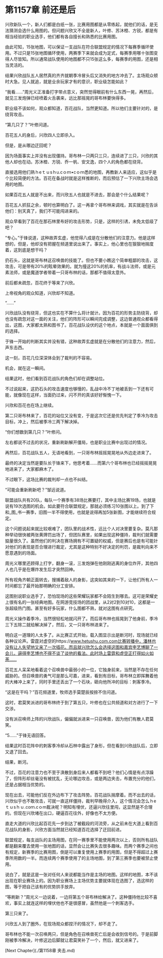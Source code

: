 # 第1157章 前还是后

兴欣新队一个，新人们都是白纸一张，比赛用图都是从零练起，就他们的话，是无法猜测会选什么用图的。但问题兴欣又不全是新人，叶修、苏沐橙、方锐，都是有相当经验的职业选手，他们都有各自擅长和熟悉的比赛用图。

由此可知，15张地图，可以保证一支战队在符合联盟规定的情况下每赛季循环使用。不过只是15张地图循环使用，两赛季下来就会成为定式，每赛季用哪十张图变得人尽皆知。所以通常战队使用的地图都不只15张这么多，每赛季的用图，还是相当灵活的。

结果兴欣战队五人居然真的齐齐就朝季冷冒头后又消失的地方冲去了。主场观众顿时大急。见人就追，就是业余玩家才有的意识，职业级怎能如此？

“我看……”周光义正准备打字带点意义，突然觉得眼前有什么东西一晃，再然后，就见三发炮弹已经喷着火舌袭来，远比那摇晃的哥布林要快得多。

职业级不该如何，观众都知道，百花战队，当然更知道。所以他们主要针对的，是绕背攻击。

“第几只了？”叶修问道。

百花五人的身后，兴欣四人立即杀入。

但是，是从哪边迂回呢？

因为场面事实上并没有出现僵持。哥布林一只两只三只，连续进了三只，兴欣的其他人却也在动。苏沐橙、方锐、乔一帆、安文逸，四个人的角色都在绕背。

直接选用他们熟ｈeｔｕsｈu.cｏｍ•cｏｍ悉的地图，再教新人来适应，这似乎是个比较简便的方法。百花在备战时就是这样推断的，而后预估了一下兴欣主场会选用的地图。

如果百花五人就是不出来，而兴欣五人也就是不进去，那会是个什么结果呢？

百花五人抓狂之余，顿时也算明白了。这一再拿个哥布林来调戏，其实就是在告诉他们：别天真了，我们不可能闯进来的。

观众早看到了百花在那石林里布好的攻击形势，只是，这样的引诱，未免太低级了吧？

“专心。”于锋说道，这种故弄玄虚，他觉得八成是在分散他们的注意力。他是这样想的，但是，他却没有把握在频道里说出来了。事实上，他心里也在狠狠地揣度着，这到底是想干吗？

扔石头，这就是哥布林这召唤兽的技能了。但也不要小瞧这个简单粗鄙的攻击，这攻击，可是带有20%的眩晕效果的。就为撞这20%的机率，有战斗法师，或是元素法师，或是魔道学者带着一只哥布林的话，那都不值得太意外。

前后都未疏忽，百花终于等来了兴欣。

上帝视角的观众知道，兴欣却不知道。

“……”

兴欣战队没有绕背，但这也实在不算什么将计就计。因为百花的形势主防绕背，却也没有疏忽对这一面的关注，他们的阵形可以瞬间完成调整，这边普通观众都看得出，这图，大家都太熟和图书了。百花战队设伏的这个地点，本就是一个面面俱到的选择。

于锋一开始的判断其实并没有错，这种故弄玄虚就是在分散他们的注意力，然后，声东击西。

这一刻，百花几位深深体会到了裁判的不容易。

机会，就在这一瞬间。

结果这时，他们看到百花战队的角色们却在调整站位。

不过说起来，这扔石头的攻击速度也够慢的，乱战中冷不丁地被丢到一下还有可能，就像现在这样，当面扔过来，闪不开的真该好好惭愧一下。

兴欣和百花也在场上继续。

第二只哥布林来了，百花的站位又没有变，于是这次它还是优先判定了季冷为攻击目标，冲上，然后被季冷三两下解决掉。

“你们想数到第几只？”叶修问。

左右都说不过去的状况，重新刷新解开僵局，也是职业比赛中出现过的情况。

再然后，百花战队五人，无语地看到，一只哥布林摇摇晃晃地从外边走进来了。

最终的决定当然是要队长于锋来下，他思考着……而第六个哥布林也已经摇摇晃晃地进来了，大家都麻木了。

不过眼下，这场比赛的裁判却一点也不纠结。

“可能会重新刷新吧？”邹远说道。

联盟战队共有20队，每队一个赛季有38场比赛要打，其中主场比赛19场，也就是说有19次选图的机会。如此要符合联盟规定，那就必须练习10张图以上。到了下和_图_书一赛季，旧图一半不得使用，也就是说得再加5张新图，才能继续符合规定。

这个问题说起来就比较艰难了，团队里的战术性，远比个人对决里要复杂。莫凡那种举动很快被两张黄牌罚出场了，但团队赛里，如果出现这种僵持，裁判们就需要掂量很久了。虽然他们的判决在赛场拥有不可置疑的权威，但是赛后也是有可能针对他们的表现是否合理进行裁定，尤其是这种特别不好决定的判罚，是裁判向来不愿意遇到的场面。

周光义哪里还顾得上打字，翻身一滚，三发炮弹在他刚刚逃离的身位炸开，其他四人也几乎是在爆炸发生后才突然回神。

所有视角齐朝正面转去，搜捕着敌人的身影，这突如其来的一下，让他们所有人一时间都忘了最开始那明确的分工安排。

这图别说职业选手了，恐怕现场的这些荣耀玩家都不会陌生到哪去。这可是荣耀史上很有名的一张经典地图。在网游竞技场的团战里，从2对2到10对10，这都是一张超级热门图。甚至有好多玩家，什么图都不熟，就对这图有点研究。

周光义操作着季冷，当然很轻松地就闪开了。而后哥布林也摇晃到了他身前，季冷三下五除二就给解决掉了，然后，又一只哥布林进来了。

明白这一道理的人太多了。从比赛正式开始，载入图显示出是断河时，现场就已经各种议论声。雷霆对虚空的https://www.hetushu.com.com比赛转播中，潘林也没有让人失望地又来了一次插花。而且就兴欣怎么会选择这图和嘉宾李艺博聊了一会儿，逼得李艺博也不得不谈了谈他的看法。此时场上雷霆和虚空正打得如火如荼……

百花五人呆呆地看着这个召唤兽中最弱小的一位，它独身前来，当然是不存在任何威胁的。但召唤兽的勇气可是那么可嘉，进来，看到有目标，哥布林立即挥舞着他的大棒冲上来了，同时手里还丢出了一个石块，砸向他所冲的目标：刺客季冷。

“这是在干吗？”百花频道里，牧师选手莫楚辰按捺不住问道。

这时，君莫笑派进的哥布林终于到了第五只，叶修也在公共频道和对方进行了一下交涉。

没有派召唤师上阵的兴欣战队，偏偏就派进来一只召唤兽，因为他们有散人君莫笑。

“5……”于锋无语回答。

结果这时百花阵中的刺客季冷却从石林中露出了身形，但在看到兴欣战队后，立即又退了回去。

结果，断河。

不过，百花的注意力也不至于涣散到身后来人都看不到吧？他们心情是有点浮躁了，但阵形却丝毫没有被扰乱，无论哪边攻击，或是两边夹击，布置充分的他们，还是占据相当优势的。

现在出去，可能他们反在外边布下了攻击阵势。百花战队揣摩着。而不出去的话，兴欣似乎也不敢攻击，可就一直这样僵持，裁判早晚得介入，这个情况会怎么ｈeｔｕsｈｕ.coｍ.cｏm裁决呢？明知有埋伏，还逼兴欣往里闯，这显然是不合理的。但现在兴欣堵在出口，硬逼百花往外，好像也不太方便。

直走大道的兴欣比起百花先一步到达了被截段的河流旁，从之前未在大道上看到百花战队的身影，兴欣方面当然就已经知道百花选择了迂回前进。

联盟规定，每支战队的主场用图，在同一赛季里不能使用两次以上，否则所有战队都是翻来覆去使用一张地图的话，显然会让比赛失去很多趣味。而两个赛季之间也有规定，新赛季的比赛用图，倒是可以重复使用上赛季的用图，但是不得超过上赛季所用数的一半。而连续两个赛季使用了的主场地图，到了第三赛季也要被禁止使用。

说白了，就是这是一张对任何人来说都能当作是主场的地图。这样的地图，本不该出现在职业赛场上的。因为职业赛场上主场优势主要就体现在选图了，选这样的图，等于把自己该有的优势拱手放弃。

“等刷新？”周光义一边说着，一边将第五个哥布林给解决了。这种僵持他比较不喜欢，事实上就连这样的埋伏他也不是很感冒，虽然他是一个刺客选手。

第三只来了。

兴欣五人到了圈外，在现场观众都捏汗的情况下，却不走了。

哥布林也不能一次召唤两只，但是角色在召唤兽死亡后是会收到信号的。于是前脚刚被季冷解决，叶修这边后脚就让君莫笑补了一个，然后，就又进来了。



[Next Chapter](./第1158章 夹击.md)
